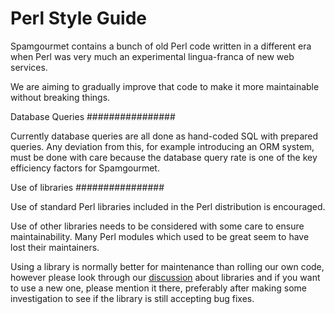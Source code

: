 # Perl Style Guide

Spamgourmet contains a bunch of old Perl code written in a different era when
Perl was very much an experimental lingua-franca of new web services.

We are aiming to gradually improve that code to make it more
maintainable without breaking things.

Database Queries
################

Currently database queries are all done as hand-coded SQL with prepared
queries. Any deviation from this, for example introducing an ORM system, must be
done with care because the database query rate is one of the key efficiency
factors for Spamgourmet.

Use of libraries
################

Use of standard Perl libraries included in the Perl distribution is encouraged.

Use of other libraries needs to be considered with some care to ensure
maintainability. Many Perl modules which used to be great seem to have lost
their maintainers.

Using a library is normally better for maintenance than rolling our
own code, however please look through our [discussion][issue-14] about
libraries and if you want to use a new one, please mention it there,
preferably after making some investigation to see if the library is
still accepting bug fixes.

[issue-14]: https://github.com/spamgourmet/spamgourmet/issues/44
